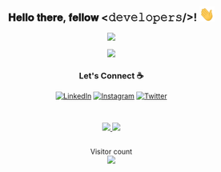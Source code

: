 <div align="center">
<h2> 𝐇𝐞𝐥𝐥𝐨 𝐭𝐡𝐞𝐫𝐞, 𝐟𝐞𝐥𝐥𝐨𝐰 <𝚍𝚎𝚟𝚎𝚕𝚘𝚙𝚎𝚛𝚜/>! <img src="https://github.com/ABSphreak/ABSphreak/blob/master/gifs/Hi.gif" width="30px"></h2>
</div>

<div align="center">

![](https://Deepanshu-Rohilla-visitor-badge.glitch.me/badge?page_id=Deepanshu-Rohilla.Deepanshu-Rohilla)

<img src="https://github-readme-stats.vercel.app/api?username=Deepanshu-Rohilla&&show_icons=true&title_color=ffffff&icon_color=bb2acf&text_color=daf7dc&bg_color=191919">

  ### Let's Connect :coffee:
<p align="center">
	<a href="https://www.linkedin.com/in/deepanshu-rohilla-418940188/"><img src="https://img.icons8.com/bubbles/50/000000/linkedin.png" alt="LinkedIn"/></a>
	<a href="https://www.instagram.com/deepanshu__rohilla/"><img src="https://img.icons8.com/bubbles/50/000000/instagram.png" alt="Instagram"/></a>
	<a href="https://twitter.com/Deepans36819800"><img src="https://img.icons8.com/bubbles/50/000000/twitter.png" alt="Twitter"/></a>
</p>
	
<br />

<!--
[![GitHub stats](https://github-readme-stats.vercel.app/api?username=amandewatnitrr&count_private=true&show_icons=true&theme=algolia&&include_all_commits=true)](https://github.com/amandewatnitrr/github-readme-stats-1)    [![Top Langs](https://github-readme-stats.vercel.app/api/top-langs/?username=amandewatnitrr&hide=html,css,javascript)](https://github.com/amandewatnitrr/github-readme-stats-1)-->
<p align="center">
  <a href="https://github.com/Deepanshu-Rohilla">
    <img height="180em" src="https://github-readme-stats.vercel.app/api?username=Deepanshu-Rohilla&count_private=true&show_icons=true&theme=algolia&&include_all_commits=true"/>
    <img height="180em" src="https://github-readme-stats-eight-theta.vercel.app/api/top-langs/?username=Deepanshu-Rohilla&count_private=true&hide=html,css,Makefile&layout=compact&langs_count=10&theme=algolia"/>
  </a>
</p>

##
<p align="center"> 
  Visitor count<br>
  <img src="https://profile-counter.glitch.me/Deepanshu-Rohilla/count.svg" />
</p>
